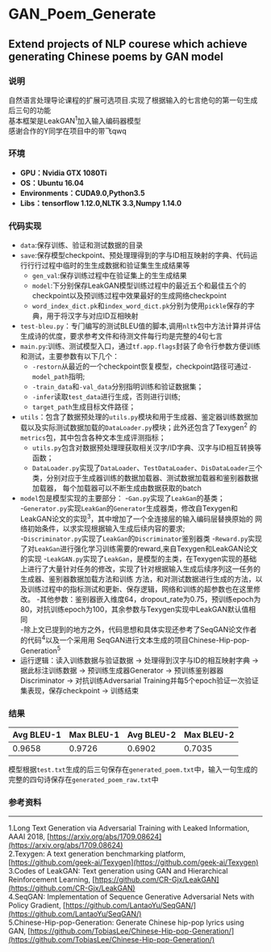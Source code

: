 # GAN_Poem_Generate
## Extend projects of NLP courese which achieve generating Chinese poems by GAN model
### 说明
自然语言处理导论课程的扩展可选项目.实现了根据输入的七言绝句的第一句生成后三句的功能</br>
基本框架是LeakGAN<sup>1</sup>加入输入编码器模型</br>
感谢合作的Y同学在项目中的带飞qwq</br>
### 环境
- **GPU：Nvidia GTX 1080Ti**
- **OS：Ubuntu 16.04**
- **Environments：CUDA9.0,Python3.5**
- **Libs：tensorflow 1.12.0,NLTK 3.3,Numpy 1.14.0**
### 代码实现
- `data`:保存训练、验证和测试数据的目录</br>
- `save`:保存模型checkpoint、预处理理得到的字与ID相互映射的字典、代码运⾏行行过程中临时的⽣生成数据和验证集⽣生成结果等</br>
   - `gen_val`:保存训练过程中在验证集上的⽣生成结果</br>
   - `model`:下分别保存LeakGAN模型训练过程中的最近五个和最佳五个的checkpoint以及预训练过程中效果最好的生成网络checkpoint</br>
   - `word_index_dict.pk`和`index_word_dict.pk`分别为使用`pickle`保存的字典，用于将汉字与对应ID互相映射</br>
- `test-bleu.py`：专⻔编写的测试BLEU值的脚本,调用`nltk`包中方法计算并评估生成诗的优度，要求参考文件和待测文件每行均是完整的4句七言</br>
- `main.py`:训练、测试模型入口，通过`tf.app.flags`封装了命令行参数方便训练和测试，主要参数有以下几个：</br>
   - `-restorn`从最近的一个checkpoint恢复模型，checkpoint路径可通过`-model_path`指明;</br>
   - `-train_data`和`-val_data`分别指明训练和验证数据集；</br>
   - `-infer`读取`test_data`进行生成，否则进行训练;</br>
   - `target_path`生成目标文件路径；</br>
- `utils`：包含了数据预处理的`utils.py`模块和用于生成器、鉴定器训练数据加载以及实际测试数据加载的`DataLoader.py`模块；此外还包含了Texygen<sup>2</sup> 的`metrics`包，其中包含各种文本生成评测指标；
   - `utils.py`包含对数据预处理理获取相关汉字/ID字典、汉字与ID相互转换等函数；
   - `DataLoader.py`实现了`DataLoader`、`TestDataLoader`、`DisDataLoader`三个类，分别对应于生成器训练的数据加载器、测试数据加载器和鉴别器数据加载器，
   每个加载器可以不断生成由数据获取的batch</br>
- `model`包是模型实现的主要部分：
   -`Gan.py`实现了`LeakGan`的基类；<br>
   -`Generator.py`实现`LeakGan`的`Generator`生成器类，修改自Texygen和LeakGAN论文的实现<sup>3</sup>，其中增加了一个全连接层的输入编码层替换原始的
   网络初始条件，以求实现根据输入生成后续内容的要求;</br>
   -`Discriminator.py`实现了`LeakGan`的`Discriminator`鉴别器类
   -`Reward.py`实现了对`LeakGan`进行强化学习训练需要的reward,来自Texygen和LeakGAN论文的实现
   -`LeakGAN.py`实现了`LeakGan`，是模型的主类，在Texygen实现的基础上进行了大量针对任务的修改，实现了针对根据输入生成后续序列这⼀任务的生成器、鉴别器数据加载方法和训练
方法，和对测试数据进行生成的方法，以及训练过程中的指标测试和更新、保存逻辑，⽹络和训练的超参数也在这里修改。 
-其他参数：鉴别器嵌入维度64，dropout_rate为0.75，预训练epoch为80，对抗训练epoch为100，其余参数与Texygen实现中LeakGAN默认值相同</br>
-除上文已提到的地⽅之外，代码思想和具体实现还参考了SeqGAN论文作者的代码<sup>4</sup>以及⼀个采⽤用 SeqGAN进行⽂本⽣成的项⽬Chinese-Hip-pop-Generation<sup>5</sup> </br>
- 运行逻辑：读⼊训练数据与验证数据 -> 处理得到汉字与ID的相互映射字典 -> 据此标注训练数据 -> 预训练生成器Generator -> 
预训练鉴别器器Discriminator -> 对抗训练Adversarial Training并每5个epoch验证一次验证集表现，保存checkpoint -> 训练结束</br>

### 结果 </br>
|Avg BLEU-1|Max BLEU-1|Avg BLEU-2|Max BLEU-2|
|----------|----------|----------|----------|
|0.9658|0.9726|0.6902|0.7035|

模型根据`test.txt`生成的后三句保存在`generated_poem.txt`中，输入一句生成的完整的四句诗保存在`generated_poem_raw.txt`中</br>

### 参考资料
---------------------------------------------
1.Long Text Generation via Adversarial Training with Leaked Information, AAAI 2018, [https://arxiv.org/abs/1709.08624](https://arxiv.org/abs/1709.08624)</br>
2.Texygen: A text generation benchmarking platform, [https://github.com/geek-ai/Texygen](https://github.com/geek-ai/Texygen)</br>
3.Codes of LeakGAN: Text generation using GAN and Hierarchical Reinforcement Learning, [https://github.com/CR-Gjx/LeakGAN](https://github.com/CR-Gjx/LeakGAN)</br>
4.SeqGAN: Implementation of Sequence Generative Adversarial Nets with Policy Gradient, [https://github.com/LantaoYu/SeqGAN/](https://github.com/LantaoYu/SeqGAN/)</br>
5.Chinese-Hip-pop-Generation: Generate Chinese hip-pop lyrics using GAN, [https://github.com/TobiasLee/Chinese-Hip-pop-Generation/](https://github.com/TobiasLee/Chinese-Hip-pop-Generation/)</br>

